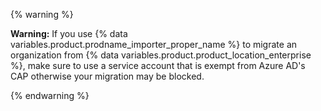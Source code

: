 {% warning %}

**Warning:** If you use {% data variables.product.prodname_importer_proper_name %} to migrate an organization from {% data variables.product.product_location_enterprise %}, make sure to use a service account that is exempt from Azure AD's CAP otherwise your migration may be blocked.

{% endwarning %}
